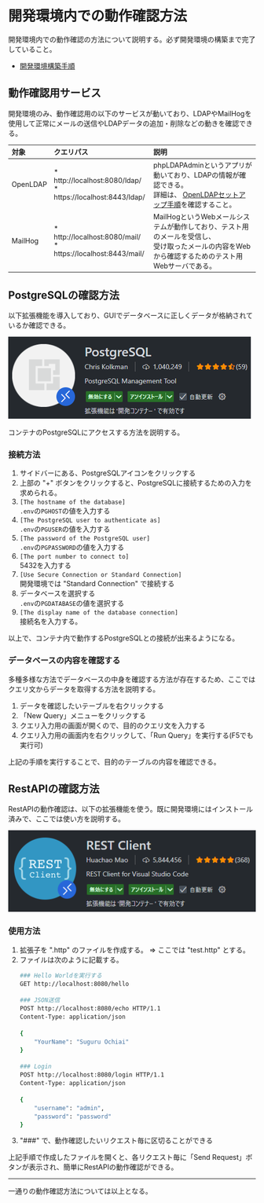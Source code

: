 # 開発環境内での動作確認方法
開発環境内での動作確認の方法について説明する。必ず開発環境の構築まで完了していること。

 * [開発環境構築手順](/docs/setup-dev-environment.md)


## 動作確認用サービス
開発環境のみ、動作確認用の以下のサービスが動いており、LDAPやMailHogを使用して正常にメールの送信やLDAPデータの追加・削除などの動きを確認できる。

| 対象 | クエリパス  | 説明 |
|:--   |:--   |:--   |
| OpenLDAP | * http://localhost:8080/ldap/ <br> * https://localhost:8443/ldap/ | phpLDAPAdminというアプリが動いており、LDAPの情報が確認できる。<br>詳細は、 [OpenLDAPセットアップ手順](/infra/openldap/README.md)を確認すること。 |
| MailHog  | * http://localhost:8080/mail/ <br> * https://localhost:8443/mail/ | MailHogというWebメールシステムが動作しており、テスト用のメールを受信し、<br>受け取ったメールの内容をWebから確認するためのテスト用Webサーバである。 |

## PostgreSQLの確認方法
以下拡張機能を導入しており、GUIでデータベースに正しくデータが格納されているか確認できる。

![](/docs/images/postgresql-extension.png)

コンテナのPostgreSQLにアクセスする方法を説明する。

### 接続方法

1. サイドバーにある、PostgreSQLアイコンをクリックする
2. 上部の "+" ボタンをクリックすると、PostgreSQLに接続するための入力を求められる。
3. `[The hostname of the database]`  
   `.env`の`PGHOST`の値を入力する
4. `[The PostgreSQL user to authenticate as]`  
   `.env`の`PGUSER`の値を入力する
5. `[The password of the PostgreSQL user]`  
   `.env`の`PGPASSWORD`の値を入力する
6. `[The port number to connect to]`  
   5432を入力する
7. `[Use Secure Connection or Standard Connection]`  
   開発環境では "Standard Connection" で接続する
8. データベースを選択する  
   `.env`の`PGDATABASE`の値を選択する
9. `[The display name of the database connection]`  
   接続名を入力する。

以上で、コンテナ内で動作するPostgreSQLとの接続が出来るようになる。

### データベースの内容を確認する
多種多様な方法でデータベースの中身を確認する方法が存在するため、ここではクエリ文からデータを取得する方法を説明する。

1. データを確認したいテーブルを右クリックする
2. 「New Query」メニューをクリックする
3. クエリ入力用の画面が開くので、目的のクエリ文を入力する
4. クエリ入力用の画面内を右クリックして、「Run Query」を実行する(F5でも実行可)

上記の手順を実行することで、目的のテーブルの内容を確認できる。

## RestAPIの確認方法

RestAPIの動作確認は、以下の拡張機能を使う。既に開発環境にはインストール済みで、ここでは使い方を説明する。

![](/docs/images/rest-client-extension.png)

### 使用方法

1. 拡張子を ".http" のファイルを作成する。 ⇒ ここでは "test.http" とする。
2. ファイルは次のように記載する。
   ```bash
   ### Hello Worldを実行する
   GET http://localhost:8080/hello

   ### JSON送信
   POST http://localhost:8080/echo HTTP/1.1
   Content-Type: application/json

   {
       "YourName": "Suguru Ochiai"
   }

   ### Login
   POST http://localhost:8080/login HTTP/1.1
   Content-Type: application/json

   {
       "username": "admin",
       "password": "password"
   }
   ```
3. "###" で、動作確認したいリクエスト毎に区切ることができる

上記手順で作成したファイルを開くと、各リクエスト毎に「Send Request」ボタンが表示され、簡単にRestAPIの動作確認ができる。

---

一通りの動作確認方法については以上となる。
